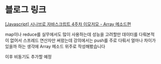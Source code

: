 # 블로그 링크

[[Javascript] 시나브로 자바스크립트 4주차 이모저모 - Array 메소드편](https://www.devunpacker.com/blog/javascript-sinabro-js-week-4-array-method)

map이나 reduce를 실무에서도 많이 사용하는데 성능을 고려할만 데이터를 다뤄본적이 없어서 스프레드 연산자만 써왔는데 강의에서는 push를 주로 다뤄서 얼마나 차이가 있을까 하는 생각에 Array 메소드 위주로 작성해봤습니다

이후 비동기도 추가할 예정
